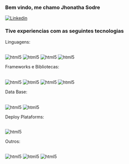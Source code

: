 ### Bem vindo, me chamo Jhonatha Sodre

[![Linkedin](https://img.shields.io/badge/LinkedIn-0077B5?style=for-the-badge&logo=linkedin&logoColor=white-
)](https://www.linkedin.com/in/jhonsodre)

### Tive experiencias com as seguintes tecnologias

Linguagens:
<div  style="display: inline_block "><br/>
    <img align="center" alt="html5" src="https://img.shields.io/badge/Python-3776AB?style=for-the-badge&logo=python&logoColor=white">
    <img align="center" alt="html5" src="https://img.shields.io/badge/R-276DC3?style=for-the-badge&logo=r&logoColor=white">
    <img align="center" alt="html5" src="https://img.shields.io/badge/HTML-239120?style=for-the-badge&logo=html5&logoColor=white">
    <img align="center" alt="html5" src="https://img.shields.io/badge/CSS3-1572B6?style=for-the-badge&logo=css3&logoColor=white">
</div>

Frameworks e Bibliotecas: 
<div  style="display: inline_block "><br/>
    <img align="center" alt="html5" src="https://img.shields.io/badge/Flask-000000?style=for-the-badge&logo=flask&logoColor=white">
    <img align="center" alt="html5" src="https://img.shields.io/badge/Django-092E20?style=for-the-badge&logo=django&logoColor=white">
    <img align="center" alt="html5" src="https://img.shields.io/badge/Plotly-239120?style=for-the-badge&logo=plotly&logoColor=white">
    <img align="center" alt="html5" src="https://img.shields.io/badge/Pandas-2C2D72?style=for-the-badge&logo=pandas&logoColor=white">
</div>



Data Base:

<div  style="display: inline_block "><br/>
    <img align="center" alt="html5" src="https://img.shields.io/badge/PostgreSQL-316192?style=for-the-badge&logo=postgresql&logoColor=white">
    <img align="center" alt="html5" src="https://img.shields.io/badge/MySQL-005C84?style=for-the-badge&logo=mysql&logoColor=white">
</div>


Deploy Plataforms: 

<div  style="display: inline_block "><br/>
    <img align="center" alt="html5" src="https://img.shields.io/badge/Vercel-000000?style=for-the-badge&logo=vercel&logoColor=white">
</div>

Outros:
<div  style="display: inline_block "><br/>
    <img align="center" alt="html5" src="https://img.shields.io/badge/Figma-F24E1E?style=for-the-badge&logo=figma&logoColor=white">
    <img align="center" alt="html5" src="https://img.shields.io/badge/PowerBI-F2C811?style=for-the-badge&logo=Power%20BI&logoColor=white">
    <img align="center" alt="html5" src="https://img.shields.io/badge/qgis-3.22_białowieża-93b023?&style=for-the-badge&logo=qgis&logoColor=white">
</div>
